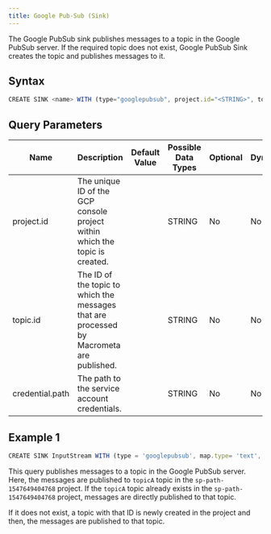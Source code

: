 ```yaml
---
title: Google Pub-Sub (Sink)
---
```


The Google PubSub sink publishes messages to a topic in the Google PubSub server. If the required topic does not exist, Google PubSub Sink creates the topic and publishes messages to it.

## Syntax

```js
CREATE SINK <name> WITH (type="googlepubsub", project.id="<STRING>", topic.id="<STRING>", credential.path="<STRING>", map.type=<"STRING>")
```

## Query Parameters

| Name | Description |	Default Value |	Possible Data Types	| Optional | Dynamic |
|------|-------------|----------------|---------------------| -------- |---------|
| project.id | The unique ID of the GCP console project within which the topic is created. | | STRING	| No | No |
| topic.id | The ID of the topic to which the messages that are processed by Macrometa are published. | | STRING | No | No |
| credential.path | The path to the service account credentials. | | STRING | No | No |

## Example 1

```js
CREATE SINK InputStream WITH (type = 'googlepubsub', map.type= 'text', project.id = 'sp-path-1547649404768', credential.path = '<path-to-credentials>', topic.id ='topicA') (message string);
```

This query publishes messages to a topic in the Google PubSub server. Here, the messages are published to `topicA` topic in the `sp-path-1547649404768` project. If the `topicA` topic already exists in the `sp-path-1547649404768` project, messages are directly published to that topic.

If it does not exist, a topic with that ID is newly created in the project and then, the messages are published to that topic.
